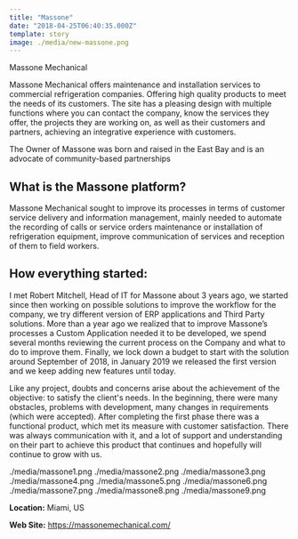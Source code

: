 ```yaml
---
title: "Massone"
date: "2018-04-25T06:40:35.000Z"
template: story
image: ./media/new-massone.png
---
```


<title-2 align="centered">Massone Mechanical</title-2>

Massone Mechanical offers maintenance and installation services to commercial refrigeration companies. Offering high quality products to meet the needs of its customers. 
The site has a pleasing design with multiple functions where you can contact the company, know the services they offer, the projects they are working on, as well as their customers and partners, achieving an integrative experience with customers.

The Owner of Massone was born and raised in the East Bay and is an advocate of community-based partnerships

## What is the Massone platform?
Massone Mechanical sought to improve its processes in terms of customer service delivery and information management, mainly needed to automate the recording of calls or service orders maintenance or installation of refrigeration equipment, improve communication of services and reception of them to field workers.

## How everything started:

I met Robert Mitchell, Head of IT for Massone about 3 years ago, we started since then working on possible solutions to improve the workflow for the company, we try different version of ERP applications and Third Party solutions. More than a year ago we realized that to improve Massone’s processes a Custom Application needed it to be developed, we spend several months reviewing the current process on the Company and what to do to improve them. Finally, we lock down a budget to start with the solution around September of 2018, in January 2019 we released the first version and we keep adding new features until today.

Like any project, doubts and concerns arise about the achievement of the objective: to satisfy the client's needs. In the beginning, there were many obstacles, problems with development, many changes in requirements (which were accepted). After completing the first phase there was a functional product, which met its measure with customer satisfaction. There was always communication with it, and a lot of support and understanding on their part to achieve this product that continues and hopefully will continue to grow with us. 

<carousel folder='customer-success-stories'>
./media/massone1.png
./media/massone2.png
./media/massone3.png
./media/massone4.png
./media/massone5.png
./media/massone6.png
./media/massone7.png
./media/massone8.png
./media/massone9.png
</carousel>

**Location:** Miami, US

**Web Site:** https://massonemechanical.com/
